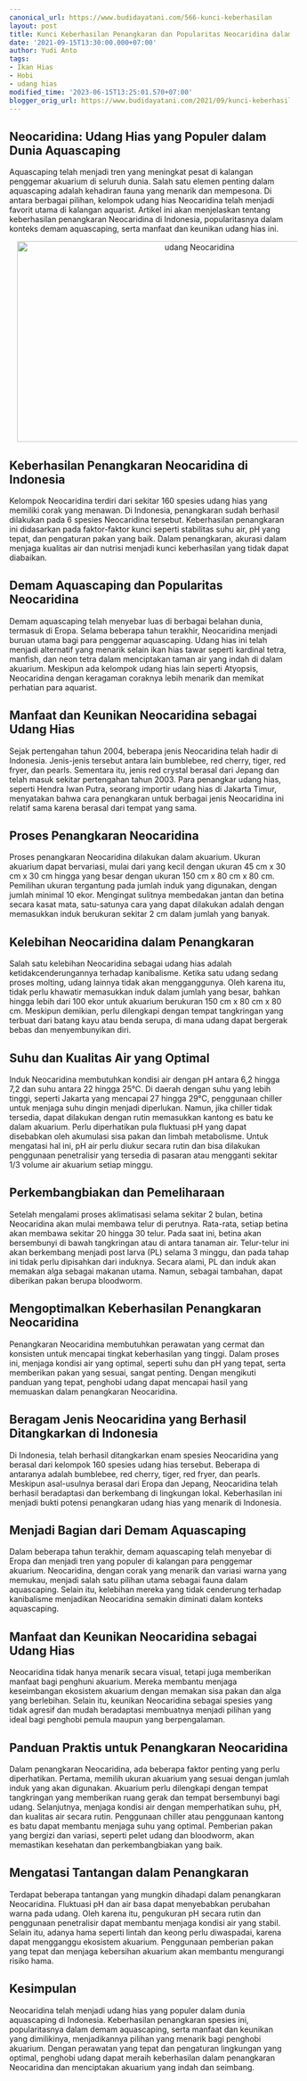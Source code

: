 ```yaml
---
canonical_url: https://www.budidayatani.com/566-kunci-keberhasilan
layout: post
title: Kunci Keberhasilan Penangkaran dan Popularitas Neocaridina dalam Aquascaping
date: '2021-09-15T13:30:00.000+07:00'
author: Yudi Anto
tags:
- Ikan Hias
- Hobi
- udang hias
modified_time: '2023-06-15T13:25:01.570+07:00'
blogger_orig_url: https://www.budidayatani.com/2021/09/kunci-keberhasilan-tangkarkan.html
---
```


<h2>Neocaridina: Udang Hias yang Populer dalam Dunia Aquascaping</h2><p>Aquascaping telah menjadi tren yang meningkat pesat di kalangan penggemar akuarium di seluruh dunia. Salah satu elemen penting dalam aquascaping adalah kehadiran fauna yang menarik dan mempesona. Di antara berbagai pilihan, kelompok udang hias Neocaridina telah menjadi favorit utama di kalangan aquarist. Artikel ini akan menjelaskan tentang keberhasilan penangkaran Neocaridina di Indonesia, popularitasnya dalam konteks demam aquascaping, serta manfaat dan keunikan udang hias ini.</p><div class="separator" style="clear: both; text-align: center;"><a href="https://blogger.googleusercontent.com/img/b/R29vZ2xl/AVvXsEjCd6UWXeJ6vlU-FWSXcXwYyuM9vE0zbsob3hpBXciEDk0EZuc-YWBuIomh4vL-O9BX-WAHzol7IP2W624J8CJJn2X9c0wvVd_ZiHHkyoe6H_gso4Dhm23IzsYsCtsXUa3NWN_wjB9YKbSnCjjksZ8abuvaqd-pKOJITit94cvNONsLYWaajeLlVd7RCw/s2133/Neocaridina.jpg" imageanchor="1" style="margin-left: 1em; margin-right: 1em;"><img alt="udang Neocaridina" border="0" data-original-height="1200" data-original-width="2133" height="360" src="https://blogger.googleusercontent.com/img/b/R29vZ2xl/AVvXsEjCd6UWXeJ6vlU-FWSXcXwYyuM9vE0zbsob3hpBXciEDk0EZuc-YWBuIomh4vL-O9BX-WAHzol7IP2W624J8CJJn2X9c0wvVd_ZiHHkyoe6H_gso4Dhm23IzsYsCtsXUa3NWN_wjB9YKbSnCjjksZ8abuvaqd-pKOJITit94cvNONsLYWaajeLlVd7RCw/w640-h360/Neocaridina.jpg" width="640" /></a></div><h2>Keberhasilan Penangkaran Neocaridina di Indonesia</h2><p>Kelompok Neocaridina terdiri dari sekitar 160 spesies udang hias yang memiliki corak yang menawan. Di Indonesia, penangkaran sudah berhasil dilakukan pada 6 spesies Neocaridina tersebut. Keberhasilan penangkaran ini didasarkan pada faktor-faktor kunci seperti stabilitas suhu air, pH yang tepat, dan pengaturan pakan yang baik. Dalam penangkaran, akurasi dalam menjaga kualitas air dan nutrisi menjadi kunci keberhasilan yang tidak dapat diabaikan.</p><h2>Demam Aquascaping dan Popularitas Neocaridina</h2><p>Demam aquascaping telah menyebar luas di berbagai belahan dunia, termasuk di Eropa. Selama beberapa tahun terakhir, Neocaridina menjadi buruan utama bagi para penggemar aquascaping. Udang hias ini telah menjadi alternatif yang menarik selain ikan hias tawar seperti kardinal tetra, manfish, dan neon tetra dalam menciptakan taman air yang indah di dalam akuarium. Meskipun ada kelompok udang hias lain seperti Atyopsis, Neocaridina dengan keragaman coraknya lebih menarik dan memikat perhatian para aquarist.</p><h2>Manfaat dan Keunikan Neocaridina sebagai Udang Hias</h2><p>Sejak pertengahan tahun 2004, beberapa jenis Neocaridina telah hadir di Indonesia. Jenis-jenis tersebut antara lain bumblebee, red cherry, tiger, red fryer, dan pearls. Sementara itu, jenis red crystal berasal dari Jepang dan telah masuk sekitar pertengahan tahun 2003. Para penangkar udang hias, seperti Hendra Iwan Putra, seorang importir udang hias di Jakarta Timur, menyatakan bahwa cara penangkaran untuk berbagai jenis Neocaridina ini relatif sama karena berasal dari tempat yang sama.</p><h2>Proses Penangkaran Neocaridina</h2><p>Proses penangkaran Neocaridina dilakukan dalam akuarium. Ukuran akuarium dapat bervariasi, mulai dari yang kecil dengan ukuran 45 cm x 30 cm x 30 cm hingga yang besar dengan ukuran 150 cm x 80 cm x 80 cm. Pemilihan ukuran tergantung pada jumlah induk yang digunakan, dengan jumlah minimal 10 ekor. Mengingat sulitnya membedakan jantan dan betina secara kasat mata, satu-satunya cara yang dapat dilakukan adalah dengan memasukkan induk berukuran sekitar 2 cm dalam jumlah yang banyak.</p><h2>Kelebihan Neocaridina dalam Penangkaran</h2><p>Salah satu kelebihan Neocaridina sebagai udang hias adalah ketidakcenderungannya terhadap kanibalisme. Ketika satu udang sedang proses molting, udang lainnya tidak akan mengganggunya. Oleh karena itu, tidak perlu khawatir memasukkan induk dalam jumlah yang besar, bahkan hingga lebih dari 100 ekor untuk akuarium berukuran 150 cm x 80 cm x 80 cm. Meskipun demikian, perlu dilengkapi dengan tempat tangkringan yang terbuat dari batang kayu atau benda serupa, di mana udang dapat bergerak bebas dan menyembunyikan diri.</p><h2>Suhu dan Kualitas Air yang Optimal</h2><p>Induk Neocaridina membutuhkan kondisi air dengan pH antara 6,2 hingga 7,2 dan suhu antara 22 hingga 25°C. Di daerah dengan suhu yang lebih tinggi, seperti Jakarta yang mencapai 27 hingga 29°C, penggunaan chiller untuk menjaga suhu dingin menjadi diperlukan. Namun, jika chiller tidak tersedia, dapat dilakukan dengan rutin memasukkan kantong es batu ke dalam akuarium. Perlu diperhatikan pula fluktuasi pH yang dapat disebabkan oleh akumulasi sisa pakan dan limbah metabolisme. Untuk mengatasi hal ini, pH air perlu diukur secara rutin dan bisa dilakukan penggunaan penetralisir yang tersedia di pasaran atau mengganti sekitar 1/3 volume air akuarium setiap minggu.</p><h2>Perkembangbiakan dan Pemeliharaan</h2><p>Setelah mengalami proses aklimatisasi selama sekitar 2 bulan, betina Neocaridina akan mulai membawa telur di perutnya. Rata-rata, setiap betina akan membawa sekitar 20 hingga 30 telur. Pada saat ini, betina akan bersembunyi di bawah tangkringan atau di antara tanaman air. Telur-telur ini akan berkembang menjadi post larva (PL) selama 3 minggu, dan pada tahap ini tidak perlu dipisahkan dari induknya. Secara alami, PL dan induk akan memakan alga sebagai makanan utama. Namun, sebagai tambahan, dapat diberikan pakan berupa bloodworm.</p><h2>Mengoptimalkan Keberhasilan Penangkaran Neocaridina</h2><p>Penangkaran Neocaridina membutuhkan perawatan yang cermat dan konsisten untuk mencapai tingkat keberhasilan yang tinggi. Dalam proses ini, menjaga kondisi air yang optimal, seperti suhu dan pH yang tepat, serta memberikan pakan yang sesuai, sangat penting. Dengan mengikuti panduan yang tepat, penghobi udang dapat mencapai hasil yang memuaskan dalam penangkaran Neocaridina.</p><h2>Beragam Jenis Neocaridina yang Berhasil Ditangkarkan di Indonesia</h2><p>Di Indonesia, telah berhasil ditangkarkan enam spesies Neocaridina yang berasal dari kelompok 160 spesies udang hias tersebut. Beberapa di antaranya adalah bumblebee, red cherry, tiger, red fryer, dan pearls. Meskipun asal-usulnya berasal dari Eropa dan Jepang, Neocaridina telah berhasil beradaptasi dan berkembang di lingkungan lokal. Keberhasilan ini menjadi bukti potensi penangkaran udang hias yang menarik di Indonesia.</p><h2>Menjadi Bagian dari Demam Aquascaping</h2><p>Dalam beberapa tahun terakhir, demam aquascaping telah menyebar di Eropa dan menjadi tren yang populer di kalangan para penggemar akuarium. Neocaridina, dengan corak yang menarik dan variasi warna yang memukau, menjadi salah satu pilihan utama sebagai fauna dalam aquascaping. Selain itu, kelebihan mereka yang tidak cenderung terhadap kanibalisme menjadikan Neocaridina semakin diminati dalam konteks aquascaping.</p><h2>Manfaat dan Keunikan Neocaridina sebagai Udang Hias</h2><p>Neocaridina tidak hanya menarik secara visual, tetapi juga memberikan manfaat bagi penghuni akuarium. Mereka membantu menjaga keseimbangan ekosistem akuarium dengan memakan sisa pakan dan alga yang berlebihan. Selain itu, keunikan Neocaridina sebagai spesies yang tidak agresif dan mudah beradaptasi membuatnya menjadi pilihan yang ideal bagi penghobi pemula maupun yang berpengalaman.</p><h2>Panduan Praktis untuk Penangkaran Neocaridina</h2><p>Dalam penangkaran Neocaridina, ada beberapa faktor penting yang perlu diperhatikan. Pertama, memilih ukuran akuarium yang sesuai dengan jumlah induk yang akan digunakan. Akuarium perlu dilengkapi dengan tempat tangkringan yang memberikan ruang gerak dan tempat bersembunyi bagi udang. Selanjutnya, menjaga kondisi air dengan memperhatikan suhu, pH, dan kualitas air secara rutin. Penggunaan chiller atau penggunaan kantong es batu dapat membantu menjaga suhu yang optimal. Pemberian pakan yang bergizi dan variasi, seperti pelet udang dan bloodworm, akan memastikan kesehatan dan perkembangbiakan yang baik.</p><h2>Mengatasi Tantangan dalam Penangkaran</h2><p>Terdapat beberapa tantangan yang mungkin dihadapi dalam penangkaran Neocaridina. Fluktuasi pH dan air basa dapat menyebabkan perubahan warna pada udang. Oleh karena itu, pengukuran pH secara rutin dan penggunaan penetralisir dapat membantu menjaga kondisi air yang stabil. Selain itu, adanya hama seperti lintah dan keong perlu diwaspadai, karena dapat mengganggu ekosistem akuarium. Penggunaan pemberian pakan yang tepat dan menjaga kebersihan akuarium akan membantu mengurangi risiko hama.</p><h2>Kesimpulan</h2><p>Neocaridina telah menjadi udang hias yang populer dalam dunia aquascaping di Indonesia. Keberhasilan penangkaran spesies ini, popularitasnya dalam demam aquascaping, serta manfaat dan keunikan yang dimilikinya, menjadikannya pilihan yang menarik bagi penghobi akuarium. Dengan perawatan yang tepat dan pengaturan lingkungan yang optimal, penghobi udang dapat meraih keberhasilan dalam penangkaran Neocaridina dan menciptakan akuarium yang indah dan seimbang.</p>